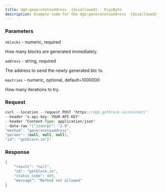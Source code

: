 ```yaml
---
title: dgb:generatetoaddress  {disallowed} - DigiByte
description: Example code for the dgb:generatetoaddress  {disallowed} json-rpc method. Сomplete guide on how to use dgb:generatetoaddress  {disallowed} json-rpc in GetBlock.io Web3 documentation.
---
```


### Parameters


`nblocks` - numeric, required

How many blocks are generated immediately.

`address` - string, required

The address to send the newly generated btc to.

`maxtries` - numeric, optional, default=1000000

How many iterations to try.

### Request

``` java
curl --location --request POST 'https://dgb.getblock.io/msinnet/' 
--header 'x-api-key: YOUR-API-KEY' 
--header 'Content-Type: application/json' 
--data-raw '{"jsonrpc": "2.0",
"method": "generatetoaddress",
"params": [null, null, null],
"id": "getblock.io"}'
```

###  Response

``` java
{
    "result": "null",
    "id": "getblock.io",
    "status_code": 405,
    "message": "Method not allowed"
}
```

